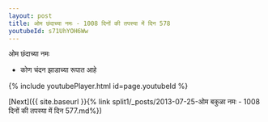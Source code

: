 ```yaml
---
layout: post
title: ओम छंदाच्या नमः - 1008 दिनों की तपस्या में दिन 578
youtubeId: s71UhYOH6Ww
---
```

 
 
 ओम छंदाच्या नमः  
 
 -  कोण चंदन झाडाच्या रूपात आहे 
 
  
 
  
 
 
 
 
 
 


{% include youtubePlayer.html id=page.youtubeId %}
 
[Next]({{ site.baseurl }}{% link  split1/_posts/2013-07-25-ओम बकुळा नमः - 1008 दिनों की तपस्या में दिन 577.md%})
 
